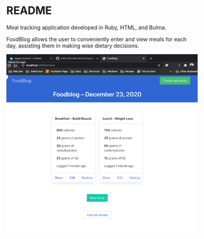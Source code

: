 # README

Meal tracking application developed in Ruby, HTML, and Bulma. 

FoodBlog allows the user to conveniently enter and view meals for each day, assisting them in making wise dietary decisions. 



![Screenshot](demoImages/dashboard.png)
